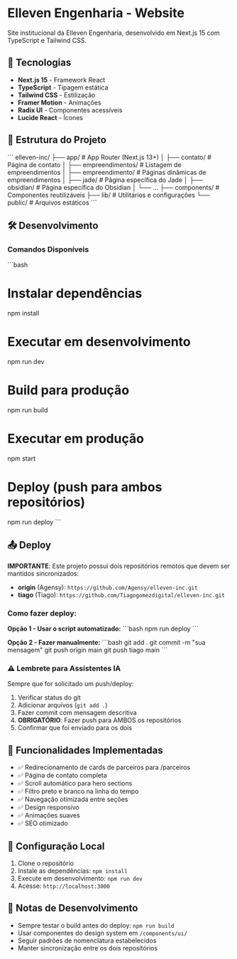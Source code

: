 # Elleven Engenharia - Website

Site institucional da Elleven Engenharia, desenvolvido em Next.js 15 com TypeScript e Tailwind CSS.

## 🚀 Tecnologias

- **Next.js 15** - Framework React
- **TypeScript** - Tipagem estática
- **Tailwind CSS** - Estilização
- **Framer Motion** - Animações
- **Radix UI** - Componentes acessíveis
- **Lucide React** - Ícones

## 📁 Estrutura do Projeto

\`\`\`
elleven-inc/
├── app/                    # App Router (Next.js 13+)
│   ├── contato/           # Página de contato
│   ├── empreendimentos/   # Listagem de empreendimentos
│   ├── empreendimento/    # Páginas dinâmicas de empreendimentos
│   ├── jade/              # Página específica do Jade
│   ├── obsidian/          # Página específica do Obsidian
│   └── ...
├── components/            # Componentes reutilizáveis
├── lib/                   # Utilitários e configurações
└── public/               # Arquivos estáticos
\`\`\`

## 🛠️ Desenvolvimento

### Comandos Disponíveis

\`\`\`bash
# Instalar dependências
npm install

# Executar em desenvolvimento
npm run dev

# Build para produção
npm run build

# Executar em produção
npm start

# Deploy (push para ambos repositórios)
npm run deploy
\`\`\`

## 📤 Deploy

**IMPORTANTE**: Este projeto possui dois repositórios remotos que devem ser mantidos sincronizados:

- **origin** (Agensy): `https://github.com/Agensy/elleven-inc.git`
- **tiago** (Tiago): `https://github.com/Tiagogomezdigital/elleven-inc.git`

### Como fazer deploy:

**Opção 1 - Usar o script automatizado:**
\`\`\`bash
npm run deploy
\`\`\`

**Opção 2 - Fazer manualmente:**
\`\`\`bash
git add .
git commit -m "sua mensagem"
git push origin main
git push tiago main
\`\`\`

### ⚠️ Lembrete para Assistentes IA

Sempre que for solicitado um push/deploy:
1. Verificar status do git
2. Adicionar arquivos (`git add .`)
3. Fazer commit com mensagem descritiva
4. **OBRIGATÓRIO**: Fazer push para AMBOS os repositórios
5. Confirmar que foi enviado para os dois

## 🎯 Funcionalidades Implementadas

- ✅ Redirecionamento de cards de parceiros para /parceiros
- ✅ Página de contato completa
- ✅ Scroll automático para hero sections
- ✅ Filtro preto e branco na linha do tempo
- ✅ Navegação otimizada entre seções
- ✅ Design responsivo
- ✅ Animações suaves
- ✅ SEO otimizado

## 🔧 Configuração Local

1. Clone o repositório
2. Instale as dependências: `npm install`
3. Execute em desenvolvimento: `npm run dev`
4. Acesse: `http://localhost:3000`

## 📝 Notas de Desenvolvimento

- Sempre testar o build antes do deploy: `npm run build`
- Usar componentes do design system em `/components/ui/`
- Seguir padrões de nomenclatura estabelecidos
- Manter sincronização entre os dois repositórios

